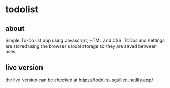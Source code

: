 # todolist

## about

Simple To-Do list app using Javascript, HTML and CSS. 
ToDos and settings are stored using the browser's local storage so they are saved between uses.

## live version 

the live version can be checked at https://todolist-sguillen.netlify.app/

